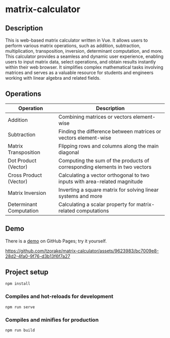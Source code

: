# matrix-calculator

## Description

This is web-based matrix calculator written in Vue. It allows users to perform various matrix operations, such as addition, subtraction, multiplication, transposition, inversion, determinant computation, and more. This calculator provides a seamless and dynamic user experience, enabling users to input matrix data, select operations, and obtain results instantly within their web browser. It simplifies complex mathematical tasks involving matrices and serves as a valuable resource for students and engineers working with linear algebra and related fields.

## Operations

| Operation                                 | Description                                                                 |
|-------------------------------------------|-----------------------------------------------------------------------------|
| Addition                                  | Combining matrices or vectors element-wise                                  |
| Subtraction                               | Finding the difference between matrices or vectors element-wise             |
| Matrix Transposition                      | Flipping rows and columns along the main diagonal                           |
| Dot Product (Vector)                      | Computing the sum of the products of corresponding elements in two vectors  |
| Cross Product (Vector)                    | Calculating a vector orthogonal to two inputs with area-related magnitude   |
| Matrix Inversion                          | Inverting a square matrix for solving linear systems and more               |
| Determinant Computation                   | Calculating a scalar property for matrix-related computations               |

## Demo

There is a [demo](https://tzorake.github.io/matrix-calculator/) on GitHub Pages; try it yourself.

https://github.com/tzorake/matrix-calculator/assets/9623983/bc7009e8-28d2-4fa0-9f76-d3b13f6f7a27

## Project setup

```
npm install
```

### Compiles and hot-reloads for development

```
npm run serve
```

### Compiles and minifies for production

```
npm run build
```

